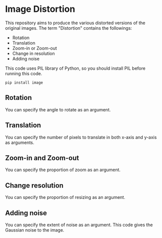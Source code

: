 # Image Distortion

This repository aims to produce the various distorted versions of the original images.
The term "Distortion" contains the followings:
  * Rotation
  * Translation
  * Zoom-in or Zoom-out
  * Change in resolution
  * Adding noise
  
This code uses PIL library of Python, so you should install PIL before running this code.

```
pip install image
```

## Rotation

You can specify the angle to rotate as an argument.

## Translation

You can specify the number of pixels to translate in both x-axis and y-axis as arguments.

## Zoom-in and Zoom-out

You can specify the proportion of zoom as an argument.

## Change resolution

You can specify the proportion of resizing as an argument.

## Adding noise

You can specify the extent of noise as an argument.
This code gives the Gaussian noise to the image.

